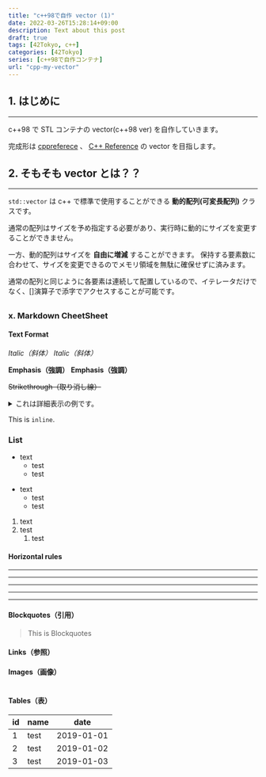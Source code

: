 ```yaml
---
title: "c++98で自作 vector (1)"
date: 2022-03-26T15:28:14+09:00
description: Text about this post
draft: true
tags: [42Tokyo, c++] 
categories: [42Tokyo]
series: [c++98で自作コンテナ]
url: "cpp-my-vector"
---
```


## 1. はじめに
* * *

c++98 で STL コンテナの vector(c++98 ver) を自作していきます。

完成形は [cppreferece](https://en.cppreference.com/w/cpp/container/vector) 、 [C++ Reference](https://www.cplusplus.com/reference/vector/vector/?kw=vector) の vector を目指します。

## 2. そもそも vector とは？？
* * *
`std::vector` は c++ で標準で使用することができる **動的配列(可変長配列)** クラスです。

通常の配列はサイズを予め指定する必要があり、実行時に動的にサイズを変更することができません。

一方、動的配列はサイズを **自由に増減** することができます。
保持する要素数に合わせて、サイズを変更できるのでメモリ領域を無駄に確保せずに済みます。

通常の配列と同じように各要素は連続して配置しているので、イテレータだけでなく、[]演算子で添字でアクセスすることが可能です。

## 
### x. Markdown CheetSheet

#### Text Format

_Italic（斜体）_
*Italic（斜体）*

__Emphasis（強調）__
**Emphasis（強調）**

~~Strikethrough（取り消し線）~~

<details><summary>これは詳細表示の例です。</summary>詳細をこっちに書きます。</details>

This is `inline`.

### List
* text
    * test
    * test

- text
    - test
    - test

1. text
1. test
    1. test

#### Horizontal rules
* * *
***
*****
- - -
---------------------------------------

#### Blockquotes（引用）
> This is Blockquotes

#### Links（参照）
[]()

#### Images（画像）
![]()

#### Tables（表）
| id     | name    | date       |
| ------ | ------- | ---------- |
| 1      | test    | 2019-01-01 |
| 2      | test    | 2019-01-02 |
| 3      | test    | 2019-01-03 |
